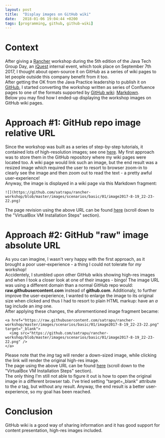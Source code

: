 ```yaml
---
layout: post
title:  "Display images on GitHub wiki"
date:   2018-01-06 19:04:44 +0200
tags: [programming, github, github-wiki]
---
```

# Context
After giving a [Rancher](https://rancher.com/rancher/) workshop during the 5th edition of the Java Tech Group Day, an [iQuest](http://www.iquestgroup.com/en/) internal event, which took place on September 7th 2017, I thought about open-source it on GitHub as a series of wiki pages to let people outside this company benefit from it too.  
After getting the OK from the Java Practice leadership to publish it on [GitHub](https://github.com/satrapu/rancher-workshop), I started converting the workshop written as series of Confluence pages to one of the formats supported by [GitHub wiki](https://help.github.com/articles/about-github-wikis/): [Markdown](https://daringfireball.net/projects/markdown/).  
Below you may find how I ended-up displaying the workshop images on GitHub wiki pages.

# Approach #1: GitHub repo image relative URL
Since the workshop was built as a series of step-by-step tutorials, it contained lots of high-resolution images; see one [here](https://github.com/satrapu/rancher-workshop/blob/master/images/scenarios/basic/01/image2017-8-19_22-23-22.png). My first approach was to store them in the GitHub repository where my wiki pages were located too. A wiki page would link such an image, but the end result was a resized image which required the user to resort to browser zoom-in to clearly see the image and then zoom out to read the text - a pretty awful user-experience!  
Anyway, the image is displayed in a wiki page via this Markdown fragment:
```
![](https://github.com/satrapu/rancher-workshop/blob/master/images/scenarios/basic/01/image2017-8-19_22-23-22.png)
```
The page revision using the above URL can be found [here](https://github.com/satrapu/rancher-workshop/wiki/VirtualBox/105870481d0afe58360e57f2fa0f7f636cc94955) (scroll down to the "VirtualBox VM Installation Steps" section).  

# Approach #2: GitHub "raw" image absolute URL
As you can imagine, I wasn't very happy with the first approach, as it brought a poor user-experience - a thing I could not tolerate for *my* workshop!  
Accidentely, I stumbled upon other GitHub wikis showing high-res images and when I took a closer look at one of their images - bingo! The image URL was using a different domain than a normal GitHub repo would: __raw.githubusercontent.com__ instead of __github.com__.
Additionaly, to further improve the user-experience, I wanted to enlarge the image to its original size when clicked and thus I had to resort to plain HTML markup: have an *a* tag include an *img* one.  
After applying these changes, the aforementioned image fragment became:
```
<a href="https://raw.githubusercontent.com/satrapu/rancher-workshop/master/images/scenarios/basic/01/image2017-8-19_22-23-22.png" target="_blank">
  <img src="https://github.com/satrapu/rancher-workshop/blob/master/images/scenarios/basic/01/image2017-8-19_22-23-22.png" />
</a>
```
Please note that the *img* tag will render a down-sized image, while clicking the link will render the original high-res image.  
The page using the above URL can be found [here](https://github.com/satrapu/rancher-workshop/wiki/VirtualBox) (scroll down to the "VirtualBox VM Installation Steps" section).  
The only thing I'm still not able to figure it out is how to open the original image in a different browser tab. I've tried setting "target=_blank" attribute to the *a* tag, but without any result. Anyway, the end result is a better user-experience, so my goal has been reached.

# Conclusion
GitHub wiki is a good way of sharing information and it has good support for content presentation, high-res images included.
